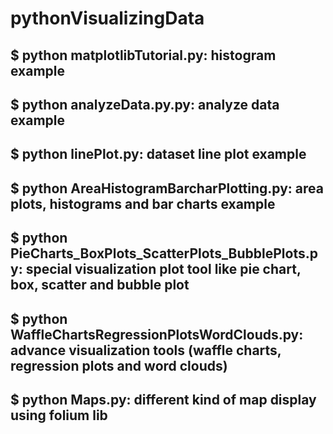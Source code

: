 # pythonVisualizingData

## $ python matplotlibTutorial.py: histogram example
## $ python analyzeData.py.py: analyze data example
## $ python linePlot.py: dataset line plot example
## $ python AreaHistogramBarcharPlotting.py: area plots, histograms and bar charts example
## $ python PieCharts_BoxPlots_ScatterPlots_BubblePlots.py: special visualization plot tool like pie chart, box, scatter and bubble plot
## $ python WaffleChartsRegressionPlotsWordClouds.py: advance visualization tools (waffle charts, regression plots and word clouds)
## $ python Maps.py: different kind of map display using folium lib
